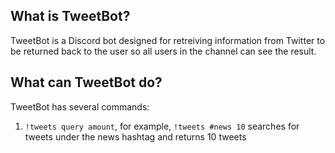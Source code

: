 ## What is TweetBot?
TweetBot is a Discord bot designed for retreiving information from Twitter to be returned back to the user so all users in the channel can see the result.

## What can TweetBot do?
TweetBot has several commands:
1. `!tweets query amount`, for example, `!tweets #news 10` searches for tweets under the news hashtag and returns 10 tweets
